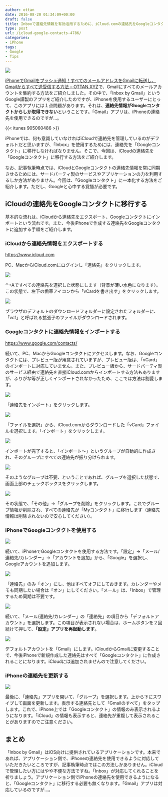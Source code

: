 ```yaml
---
author: ottan
date: 2016-08-20 01:34:09+00:00
draft: false
title: Inboxで連絡先情報を有効活用するために、iCloud.comの連絡先をGoogleコンタクトに移行する方法
type: post
url: /icloud-google-contacts-4786/
categories:
- iPhone
tags:
- Google
- Tips
---
```


![](/uploads/2016/08/160820-57b7abb47163e.jpg)






[iPhoneでGmailをプッシュ通知！すべてのメールアドレスをGmailに転送し、Gmailからすべて送受信する方法 – OTTAN.XYZ](/phone-gmail-push-inbox-4770/)で、Gmailにすべてのメールアカウントを集約する方法をご紹介しました。その中で、「Inbox by Gmail」というGoogle謹製のアプリをご紹介したのですが、iPhoneを使用するユーザーにとって、このアプリには１点問題があります。それは、**連絡先情報がGoogleコンタクトからしか取得できない**ということです。「Gmail」アプリは、iPhoneの連絡先を使用できるのですが…。



{{< itunes 905060486 >}}



iPhoneでは、何も意識していなければiCloudで連絡先を管理しているのがデフォルトだと思いますが、「Inbox」を使用するためには、連絡先を「Googleコンタクト」に移行しなければなりません。そこで、今回は、iCloudの連絡先を「Googleコンタクト」に移行する方法をご紹介します。





なお、記事執筆時点では、iCloudとGoogleコンタクトの連絡先情報を常に同期させるためには、サードパーティ製のサービスやアプリケーションの力を利用するしか方法がありません。今回は、「Googleコンタクト」に一本化する方法をご紹介します。ただし、Googleと心中する覚悟が必要です。





## iCloudの連絡先をGoogleコンタクトに移行する





基本的な流れは、iCloudから連絡先をエクスポート、Googleコンタクトにインポートという流れです。また、今後iPhoneで作成する連絡先をGoogleコンタクトに追加する手順をご紹介します。





### iCloudから連絡先情報をエクスポートする



https://www.icloud.com



PC、MacからiCloud.comにログインし「連絡先」をクリックします。





![](/uploads/2016/08/160820-57b7adfbd8844.png)






⌃+Aですべての連絡先を選択した状態にします（背景が薄い水色になります）。この状態で、左下の歯車アイコンから「vCardを書き出す」をクリックします。





![](/uploads/2016/08/160820-57b7ae062cac2.png)






ブラウザのデフォルトのダウンロードフォルダーに設定されたフォルダーに、「vcf」と呼ばれる拡張子のファイルがダウンロードされます。





### Googleコンタクトに連絡先情報をインポートする



https://www.google.com/contacts/



続いて、PC、MacからGoogleコンタクトにアクセスします。なお、Googleコンタクトには、プレビュー版が用意されていますが、プレビュー版は、「vCard」のインポートに対応していません。また、プレビュー版から、サードパーティ製のサービス経由で連絡先を直接iCloud.comからインポートする方法もありますが、ふりがな等が正しくインポートされなかったため、ここでは方法は割愛します。





![](/uploads/2016/08/160820-57b7ae1173051.png)






「連絡先をインポート」をクリックします。





![](/uploads/2016/08/160820-57b7ae17bdfda.png)






「ファイルを選択」から、iCloud.comからダウンロードした「vCard」ファイルを選択します。「インポート」をクリックします。





![](/uploads/2016/08/160820-57b7ae1eb5390.png)






インポートが完了すると、「インポート〜」というグループが自動的に作成され、そのグループにすべての連絡先が振り分けられます。





![](/uploads/2016/08/160820-57b7ae23b5ba1.png)






そのようなグループは不要、ということであれば、グループを選択した状態で、画面上部のチェックボックスをクリックします。





![](/uploads/2016/08/160820-57b7ae2c1f9b6.png)






その状態で、「その他」→「グループを削除」をクリックします。これでグループ情報が削除され、すべての連絡先が「Myコンタクト」に移行します（連絡先情報は削除されないので安心してください）。





### iPhoneでGoogleコンタクトを使用する





![](/uploads/2016/08/160820-57b7ae3490ab5.png)






続いて、iPhoneでGoogleコンタクトを使用する方法です。「設定」→「メール/連絡先/カレンダー」→「アカウントを追加」から、「Google」を選択し、Googleアカウントを追加します。





![](/uploads/2016/08/160820-57b7ae3b2544f.png)






「連絡先」のみ「オン」にし、他はすべてオフにしておきます。カレンダーやメモも同期したい場合は「オン」にしてください。「メール」は、「Inbox」で管理するため同期は不要です。





![](/uploads/2016/08/160820-57b7ae43a1901.png)






続いて、「メール/連絡先/カレンダー」の「連絡先」の項目から「デフォルトアカウント」を選択します。この項目が表示されない場合は、ホームボタンを２回続けて押して、**「設定」アプリを再起動します**。





![](/uploads/2016/08/160820-57b7ae4bb59b8.png)






デフォルトアカウントを「Gmail」にします。iCloudからGmailに変更することで、今後iPhoneで新規作成した連絡先はすべて「Googleコンタクト」に作成されることになります。iCloudには追加されませんので注意してください。





### iPhoneの連絡先を更新する





![](/uploads/2016/08/160820-57b7ae53ef017.png)






最後に、「連絡先」アプリを開いて、「グループ」を選択します。上から下にスワイプして画面を更新します。表示する連絡先として「Gmailのすべて」をタップします。これで、iPhone上では「Googleコンタクト」の情報のみ表示されるようになります。「iCloud」の情報も表示すると、連絡先が重複して表示されることがありますのでご注意ください。





## まとめ





「Inbox by Gmail」はiOS向けに提供されているアプリケーションです。本来であれば、アプリケーション側で、iPhoneの連絡先を使用できるように対応していただきたいところですが、記事執筆時点ではこの方法しかありません。iCloudで管理したい方にはやや不便な方法ですね。「Inbox」が対応してくれることを祈りましょう。アプリケーション側でiPhoneの連絡先を使用できるようになると、「Googleコンタクト」に移行する必要も無くなります。「Gmail」アプリは対応しているのですが…。
